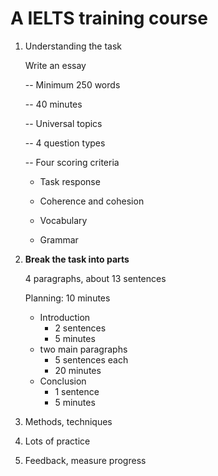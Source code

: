 # A IELTS training course

1. Understanding the task

   Write an essay

   -- Minimum 250 words

   -- 40 minutes

   -- Universal topics

   -- 4 question types

   -- Four scoring criteria

      - Task response

      - Coherence and cohesion

      - Vocabulary

      - Grammar

     

2. **Break the task into parts**

   4 paragraphs, about 13 sentences

   Planning: 10 minutes

   - Introduction
     - 2 sentences
     - 5 minutes
   - two main paragraphs
     - 5 sentences each
     - 20 minutes
   - Conclusion
     - 1 sentence
     - 5 minutes

3. Methods, techniques

4. Lots of practice

5. Feedback, measure progress